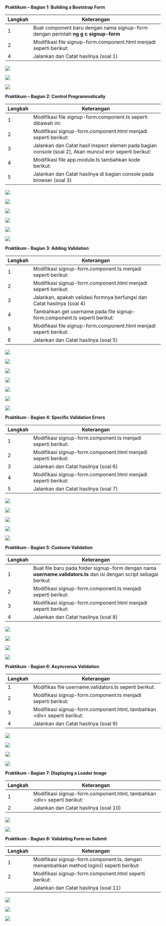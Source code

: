 **Praktikum – Bagian 1: Building a Bootstrap Form**

| **Langkah** | **Keterangan**                                                                     |
|-------------|------------------------------------------------------------------------------------|
| 1           | Buat component baru dengan nama signup-form dengan perintah **ng g c signup-form** |
| 2           | Modifikasi file signup-form.component.html menjadi seperti berikut:                |
| 4           | Jalankan dan Catat hasilnya (soal 1)                                               |

![](media/f4547f314acb05de06c8d747b42b562c.png)

![](media/5e25686e528d3c962e0ee037b85e75bb.png)

![](media/4f44138ad2f5583b17465ba78c175dbf.png)

**Praktikum – Bagian 2: Control Programmatically**

| **Langkah** | **Keterangan**                                                                                          |
|-------------|---------------------------------------------------------------------------------------------------------|
| 1           | Modifikasi file signup-form.component.ts seperti dibawah ini:                                           |
| 2           | Modifikasi signup-form.component.html menjadi seperti berikut:                                          |
| 3           | Jalankan dan Catat hasil inspect elemen pada bagian console (soal 2), Akan muncul eror seperti berikut: |
| 4           | Modifikasi file app.module.ts tambahkan kode berikut:                                                   |
| 5           | Jalankan dan Catat hasilnya di bagian console pada browser (soal 3)                                     |

![](media/af963f01001b868690f3c018fdb59e17.png)

![](media/0b8cc0cad56b9b500bfd70f6cd197699.png)

![](media/b43b33fbd73efea89291ed0cd160988e.png)

![](media/501d4e46b2b8f7fba1930679cd5b00f3.png)

![](media/0e6a28ce035a8e7708d376e4ebf7df21.png)

![](media/2bc34ae8e9124da4d6c7bf05f71ef44d.png)

**Praktikum - Bagian 3: Adding Validation**

| **Langkah** | **Keterangan**                                                             |
|-------------|----------------------------------------------------------------------------|
| 1           | Modifikasi signup-form.component.ts menjadi seperti berikut:               |
| 2           | Modifikasi signup-form.component.html menjadi seperti berikut:             |
| 3           | Jalankan, apakah validasi formnya berfungsi dan Catat hasilnya (soal 4)    |
| 4           | Tambahkan get username pada file signup-form.component.ts seperti berikut: |
| 5           | Modifikasi file signup-form.component.html menjadi seperti berikut:        |
| 6           | Jalankan dan Catat hasilnya (soal 5)                                       |

![](media/c910b5e05ca52c826ccb858226ff0bf0.png)

![](media/b04394d3a5dd7a0b5c67ab28efd1f2b5.png)

![](media/20a1c248a300ad50863400663c9dac13.png)

![](media/0a8f84d2596a7d457e3b078650ee1dd6.png)

![](media/dde007fcf0d3c4108932965ea0cd2264.png)

![](media/20a1c248a300ad50863400663c9dac13.png)

![](media/9da9d392023ccdaf6cce96f8eca75416.png)

**Praktikum - Bagian 4: Specific Validation Errors**

| **Langkah** | **Keterangan**                                                 |
|-------------|----------------------------------------------------------------|
| 1           | Modifikasi signup-form.component.ts menjadi seperti berikut:   |
| 2           | Modifikasi signup-form.component.html menjadi seperti berikut: |
| 3           | Jalankan dan Catat hasilnya (soal 6)                           |
| 4           | Modifikasi signup-form.component.html menjadi seperti berikut: |
| 5           | Jalankan dan Catat hasilnya (soal 7)                           |

![](media/c18af9ee242071ed234b85160376df21.png)

![](media/e33b9e186d1b2d3b4c6b0ec6db351eae.png)

![](media/b0368f940b7d6478da24798cca56a288.png)

![](media/3edd802a45d3bdb27a392940141d91d7.png)

![](media/28de034b3043b3b2bd4b12f54baa2d9d.png)

**Praktikum - Bagian 5: Custome Validation**

| **Langkah** | **Keterangan**                                                                                                       |
|-------------|----------------------------------------------------------------------------------------------------------------------|
| 1           | Buat file baru pada folder signup-form dengan nama **username.validators.ts** dan isi dengan script sebagai berikut: |
| 2           | Modifikasi signup-form.component.ts menjadi seperti berikut:                                                         |
| 3           | Modifikasi signup-form.component.html menjadi seperti berikut:                                                       |
| 4           | Jalankan dan Catat hasilnya (soal 8)                                                                                 |

![](media/a056a61bf60f7bc9ec6917afd6683e8b.png)

![](media/322d93d3fb769e3b6b1213339491d144.png)

![](media/0793c2eb27bd11f5a63e5a00358d37ce.png)

![](media/3c19ba21e7003bb0952e154ae1960c90.png)

**Praktikum - Bagian 6: Asyncronus Validation**

| **Langkah** | **Keterangan**                                                            |
|-------------|---------------------------------------------------------------------------|
| 1           | Modifikas file username.validators.ts seperti berikut:                    |
| 2           | Modifikasi signup-form.component.ts menjadi seperti berikut:              |
| 3           | Modifikasi signup-form.component.html, tambahkan \<div\> seperti berikut: |
| 4           | Jalankan dan Catat hasilnya (soal 9)                                      |

![](media/36796f62d0566f356ed25ec7fbc51383.png)

![](media/1e790723e41d13935c63e877be594665.png)

![](media/ea101ed4854b4b43130d615fd32f92e1.png)

![](media/27c514af50a7e00b87ef096bf8fdc312.png)

**Praktikum - Bagian 7: Displaying a Loader Image**

| **Langkah** | **Keterangan**                                                            |
|-------------|---------------------------------------------------------------------------|
| 1           | Modifikasi signup-form.component.html, tambahkan \<div\> seperti berikut: |
| 2           | Jalankan dan Catat hasilnya (soal 10)                                     |

![](media/0d22578155c6eb3671e2472e5f676090.png)

![](media/7d8e9b535f4aa70d7a20e5de60e5e92b.png)

**Praktikum - Bagian 8: Validating Form on Submit**

| **Langkah** | **Keterangan**                                                                          |
|-------------|-----------------------------------------------------------------------------------------|
| 1           | Modifikasi signup-form.component.ts, dengan menambahkan method login() seperti berikut: |
| 2           | Modifikasi signup-form.component.html seperti berikut:                                  |
|             | Jalankan dan Catat hasilnya (soal 11)                                                   |

![](media/e0626992f487083470e0c99488daf4e4.png)

![](media/ee102f576b42110e9eb2bc8e6deb3296.png)

![](media/a60991cdc556b002cb13078c8bb2cead.png)
